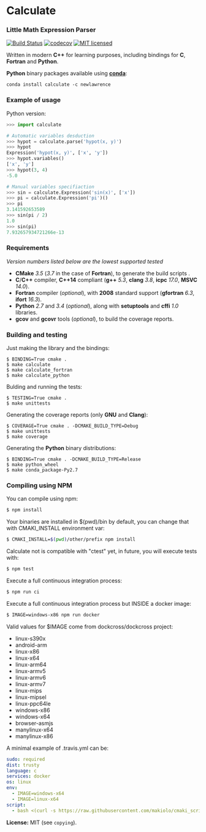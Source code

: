 # Calculate


### Little Math Expression Parser

[![Build Status](https://travis-ci.org/newlawrence/Calculate.svg?branch=master)](https://travis-ci.org/newlawrence/Calculate)
[![codecov](https://codecov.io/gh/newlawrence/Calculate/branch/master/graph/badge.svg)](https://codecov.io/gh/newlawrence/Calculate)
[![MIT licensed](https://img.shields.io/badge/license-MIT-blue.svg)](https://github.com/newlawrence/Calculate/blob/7f96b434dd77461f17a71f3fe3025c21b73ed0d0/copying)

Written in modern **C++** for learning purposes, including bindings for **C**, **Fortran** and **Python**.

**Python** binary packages available using [**conda**](https://anaconda.org/newlawrence/calculate/files):

```
conda install calculate -c newlawrence
```


### Example of usage

Python version:

```python
>>> import calculate

# Automatic variables desduction
>>> hypot = calculate.parse('hypot(x, y)')
>>> hypot
Expression('hypot(x, y)', ['x', 'y'])
>>> hypot.variables()
['x', 'y']
>>> hypot(3, 4)
-5.0

# Manual variables specifiaction
>>> sin = calculate.Expression('sin(x)', ['x'])
>>> pi = calculate.Expression('pi')()
>>> pi
3.141592653589
>>> sin(pi / 2)
1.0
>>> sin(pi)
7.932657934721266e-13
```

### Requirements

*Version numbers listed below are the lowest supported tested*

* **CMake** *3.5* (*3.7* in the case of **Fortran**), to generate the build scripts .
* **C**/**C++** compiler, **C++14** compliant (**g++** *5.3*, **clang** *3.8*, **icpc** *17.0*, **MSVC** *14.0*).
* **Fortran** compiler (*optional*), with **2008** standard support (**gfortran** *6.3*, **ifort** *16.3*).
* **Python** *2.7* and *3.4* (*optional*), along with **setuptools** and **cffi** *1.0* libraries.
* **gcov** and **gcovr** tools (*optional*), to build the coverage reports.


### Building and testing

Just making the library and the bindings:

```
$ BINDING=True cmake .
$ make calculate
$ make calculate_fortran
$ make calculate_python
```

Bulding and running the tests:

```
$ TESTING=True cmake .
$ make unittests
```

Generating the coverage reports (only **GNU** and **Clang**):

```
$ COVERAGE=True cmake . -DCMAKE_BUILD_TYPE=Debug
$ make unittests
$ make coverage
```

Generating the **Python** binary distributions:

```
$ BINDING=True cmake . -DCMAKE_BUILD_TYPE=Release
$ make python_wheel
$ make conda_package-Py2.7

```

### Compiling using NPM

You can compile using npm:
```bash
$ npm install
```
Your binaries are installed in $(pwd)/bin by default, you can change that with CMAKI_INSTALL environment var:
```bash
$ CMAKI_INSTALL=$(pwd)/other/prefix npm install
```
Calculate not is compatible with "ctest" yet, in future, you will execute tests with:
```bash
$ npm test
```
Execute a full continuous integration process:
```bash
$ npm run ci
```
Execute a full continuous integration process but INSIDE a docker image:
```bash
$ IMAGE=windows-x86 npm run docker
```
Valid values for $IMAGE come from dockcross/dockcross project:
- linux-s390x
- android-arm
- linux-x86
- linux-x64
- linux-arm64
- linux-armv5
- linux-armv6
- linux-armv7
- linux-mips
- linux-mipsel
- linux-ppc64le
- windows-x86
- windows-x64
- browser-asmjs
- manylinux-x64
- manylinux-x86

A minimal example of .travis.yml can be:
```yaml
sudo: required
dist: trusty
language: c
services: docker
os: linux
env:
  - IMAGE=windows-x64
  - IMAGE=linux-x64
script:
  - bash <(curl -s https://raw.githubusercontent.com/makiolo/cmaki_scripts/master/docker.sh)
```


**License:** MIT (see `copying`).
